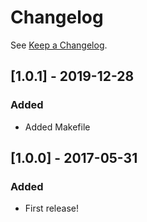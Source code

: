 # Changelog

See [Keep a Changelog](http://keepachangelog.com/).

## [1.0.1] - 2019-12-28
### Added
- Added Makefile

## [1.0.0] - 2017-05-31
### Added
- First release!

